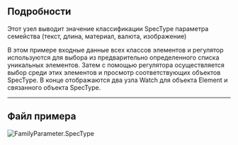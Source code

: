 ## Подробности
Этот узел выводит значение классификации SpecType параметра семейства (текст, длина, материал, валюта, изображение)

В этом примере входные данные всех классов элементов и регулятор используются для выбора из предварительно определенного списка уникальных элементов. Затем с помощью регулятора осуществляется выбор среди этих элементов и просмотр соответствующих объектов SpecType. В конце отображаются два узла Watch для объекта Element и связанного объекта SpecType.

___
## Файл примера

![FamilyParameter.SpecType](./Revit.Elements.FamilyParameter.SpecType_img.jpg)
